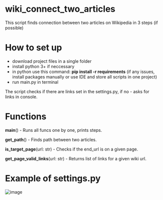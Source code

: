 # wiki_connect_two_articles

This script finds connection between two articles on Wikipedia in 3 steps (if possible)

# How to set up

- download project files in a single folder
- install python 3+ if neccessary
- in python use this command: **pip install -r requirements**  (if any issues, install packages manually or use IDE and store all scripts in one project)
- run main.py in terminal

The script checks if there are links set in the settings.py, if no - asks for links in console. 

# Functions

**main**() - Runs all funcs one by one, prints steps.

**get_path**() - Finds path between two articles.

**is_target_page**(url: str) - Checks if the end_url is on a given page.

**get_page_valid_links**(url: str) - Returns list of links for a given wiki url.


# Example of settings.py

![image](https://user-images.githubusercontent.com/100962655/224496458-263b4e9e-38e3-4a50-968d-911358b0d4a7.png)
